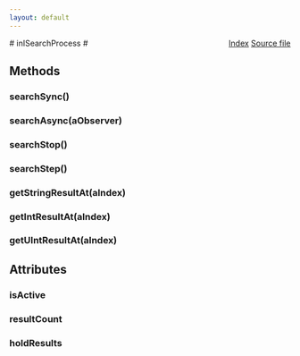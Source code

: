 ```yaml
---
layout: default
---
```

<div class='links' style='float:right'><a href="../index.html">Index</a>
<a href="http://dxr.mozilla.org/mozilla-central/source/layout/inspector/inISearchProcess.idl">Source file</a>
</div>
# inISearchProcess #

## Methods ##

### searchSync() ###

### searchAsync(aObserver) ###

### searchStop() ###

### searchStep() ###

### getStringResultAt(aIndex) ###

### getIntResultAt(aIndex) ###

### getUIntResultAt(aIndex) ###

## Attributes ##

### isActive ###

### resultCount ###

### holdResults ###
